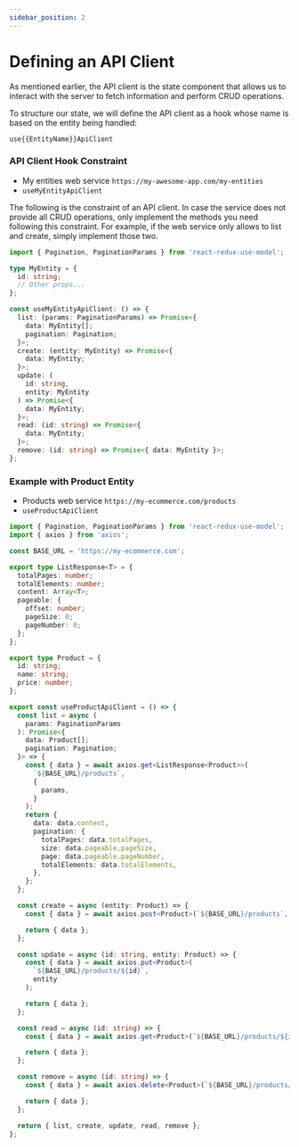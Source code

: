 ```yaml
---
sidebar_position: 2
---
```


# Defining an API Client

As mentioned earlier, the API client is the state component that allows us to interact with the server to fetch information and perform CRUD operations.

To structure our state, we will define the API client as a hook whose name is based on the entity being handled:

`use{{EntityName}}ApiClient`

### API Client Hook Constraint

- My entities web service `https://my-awesome-app.com/my-entities`
- `useMyEntityApiClient`

The following is the constraint of an API client. In case the service does not provide all CRUD operations, only implement the methods you need following this constraint. For example, if the web service only allows to list and create, simply implement those two.

```typescript
import { Pagination, PaginationParams } from 'react-redux-use-model';

type MyEntity = {
  id: string;
  // Other props...
};

const useMyEntityApiClient: () => {
  list: (params: PaginationParams) => Promise<{
    data: MyEntity[];
    pagination: Pagination;
  }>;
  create: (entity: MyEntity) => Promise<{
    data: MyEntity;
  }>;
  update: (
    id: string,
    entity: MyEntity
  ) => Promise<{
    data: MyEntity;
  }>;
  read: (id: string) => Promise<{
    data: MyEntity;
  }>;
  remove: (id: string) => Promise<{ data: MyEntity }>;
};
```

### Example with Product Entity

- Products web service `https://my-ecommerce.com/products`
- `useProductApiClient`

```typescript
import { Pagination, PaginationParams } from 'react-redux-use-model';
import { axios } from 'axios';

const BASE_URL = 'https://my-ecommerce.com';

export type ListResponse<T> = {
  totalPages: number;
  totalElements: number;
  content: Array<T>;
  pageable: {
    offset: number;
    pageSize: 0;
    pageNumber: 0;
  };
};

export type Product = {
  id: string;
  name: string;
  price: number;
};

export const useProductApiClient = () => {
  const list = async (
    params: PaginationParams
  ): Promise<{
    data: Product[];
    pagination: Pagination;
  }> => {
    const { data } = await axios.get<ListResponse<Product>>(
      `${BASE_URL}/products`,
      {
        params,
      }
    );
    return {
      data: data.content,
      pagination: {
        totalPages: data.totalPages,
        size: data.pageable.pageSize,
        page: data.pageable.pageNumber,
        totalElements: data.totalElements,
      },
    };
  };

  const create = async (entity: Product) => {
    const { data } = await axios.post<Product>(`${BASE_URL}/products`, entity);

    return { data };
  };

  const update = async (id: string, entity: Product) => {
    const { data } = await axios.put<Product>(
      `${BASE_URL}/products/${id}`,
      entity
    );

    return { data };
  };

  const read = async (id: string) => {
    const { data } = await axios.get<Product>(`${BASE_URL}/products/${id}`);

    return { data };
  };

  const remove = async (id: string) => {
    const { data } = await axios.delete<Product>(`${BASE_URL}/products/${id}`);

    return { data };
  };

  return { list, create, update, read, remove };
};
```
